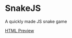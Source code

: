 # SnakeJS
A quickly made JS snake game


[HTML Preview](https://htmlpreview.github.io/?https://github.com/acidburner/SnakeJS/blob/master/index.html)
